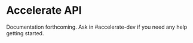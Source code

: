 # Accelerate API

Documentation forthcoming. Ask in #accelerate-dev if you need any help getting started.
